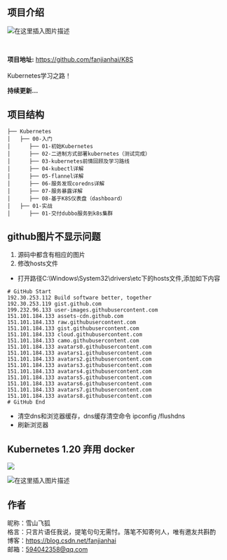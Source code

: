 ## 项目介绍

![在这里插入图片描述](https://img-blog.csdnimg.cn/20200818191122258.png?x-oss-process=image/watermark,type_ZmFuZ3poZW5naGVpdGk,shadow_10,text_aHR0cHM6Ly9ibG9nLmNzZG4ubmV0L2ZhbmppYW5oYWk=,size_16,color_FFFFFF,t_70#pic_center)




<br/>

**项目地址:** https://github.com/fanjianhai/K8S
<br/><br/> Kubernetes学习之路！

**持续更新...** 

## 项目结构

```
├── Kubernetes
│   ├── 00-入门
│      ├── 01-初始Kubernetes
│      ├── 02-二进制方式部署kubernetes（测试完成）
│      ├── 03-kubernetes前情回顾及学习路线
│      ├── 04-kubectl详解
│      ├── 05-flannel详解
│      ├── 06-服务发现coredns详解
│      ├── 07-服务暴露详解
│      ├── 08-基于K8S仪表盘（dashboard）
│   ├── 01-实战
│      ├── 01-交付dubbo服务到k8s集群
```

## github图片不显示问题
1. 源码中都含有相应的图片
2. 修改hosts文件
- 打开路径C:\Windows\System32\drivers\etc下的hosts文件,添加如下内容
```
# GitHub Start
192.30.253.112 Build software better, together
192.30.253.119 gist.github.com
199.232.96.133 user-images.githubusercontent.com
151.101.184.133 assets-cdn.github.com
151.101.184.133 raw.githubusercontent.com
151.101.184.133 gist.githubusercontent.com
151.101.184.133 cloud.githubusercontent.com
151.101.184.133 camo.githubusercontent.com
151.101.184.133 avatars0.githubusercontent.com
151.101.184.133 avatars1.githubusercontent.com
151.101.184.133 avatars2.githubusercontent.com
151.101.184.133 avatars3.githubusercontent.com
151.101.184.133 avatars4.githubusercontent.com
151.101.184.133 avatars5.githubusercontent.com
151.101.184.133 avatars6.githubusercontent.com
151.101.184.133 avatars7.githubusercontent.com
151.101.184.133 avatars8.githubusercontent.com
# GitHub End
```
- 清空dns和浏览器缓存，dns缓存清空命令 ipconfig /flushdns
- 刷新浏览器



## Kubernetes 1.20 弃用 docker

![](https://img-blog.csdnimg.cn/20201208090319172.png?x-oss-process=image/watermark,type_ZmFuZ3poZW5naGVpdGk,shadow_10,text_aHR0cHM6Ly9ibG9nLmNzZG4ubmV0L2ZhbmppYW5oYWk=,size_16,color_FFFFFF,t_70)



![在这里插入图片描述](https://img-blog.csdnimg.cn/20201208090356262.png?x-oss-process=image/watermark,type_ZmFuZ3poZW5naGVpdGk,shadow_10,text_aHR0cHM6Ly9ibG9nLmNzZG4ubmV0L2ZhbmppYW5oYWk=,size_16,color_FFFFFF,t_70)

## 作者

昵称：雪山飞狐<br/>
格言：只言片语任我说，提笔句句无需忖。落笔不知寄何人，唯有邀友共斟酌<br/>
博客：https://blog.csdn.net/fanjianhai <br/>
邮箱：594042358@qq.com <br/>


